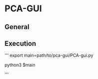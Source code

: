 # PCA-GUI

## General

## Execution

'''
export main=path/to/pca-gui/PCA-gui.py

python3 $main 

'''

